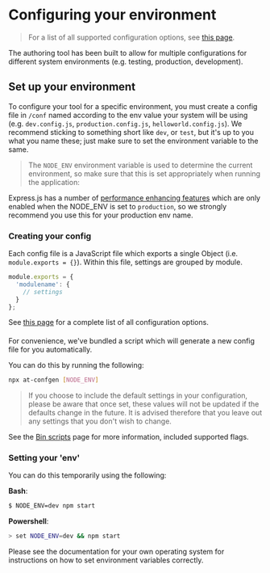 # Configuring your environment
> For a list of all supported configuration options, see [this page](configuration).

The authoring tool has been built to allow for multiple configurations for different system environments (e.g. testing, production, development).

## Set up your environment

To configure your tool for a specific environment, you must create a config file in `/conf` named according to the env value your system will be using (e.g. `dev.config.js`, `production.config.js`, `helloworld.config.js`). We recommend sticking to something short like `dev`, or `test`, but it's up to you what you name these; just make sure to set the environment variable to the same.

> The `NODE_ENV` environment variable is used to determine the current environment, so make sure that this is set appropriately when running the application:

Express.js has a number of [performance enhancing features](https://expressjs.com/en/advanced/best-practice-performance.html#set-node_env-to-production) which are only enabled when the NODE_ENV is set to `production`, so we strongly recommend you use this for your production env name.

### Creating your config

Each config file is a JavaScript file which exports a single Object (i.e. `module.exports = {}`). Within this file, settings are grouped by module.

```Javascript
module.exports = {
  'modulename': {
    // settings
  }
};
```

See [this page](configuration) for a complete list of all configuration options.

#### 
For convenience, we've bundled a script which will generate a new config file for you automatically. 

You can do this by running the following:
```bash
npx at-confgen [NODE_ENV]
```

> If you choose to include the default settings in your configuration, please be aware that once set, these values will not be updated if the defaults change in the future. It is advised therefore that you leave out any settings that you don't wish to change.

See the [Bin scripts](binscripts#at-confgen) page for more information, included supported flags.

### Setting your 'env'

You can do this temporarily using the following:

**Bash**:
```bash
$ NODE_ENV=dev npm start
```
**Powershell**:
```bash
> set NODE_ENV=dev && npm start
```

Please see the documentation for your own operating system for instructions on how to set environment variables correctly.